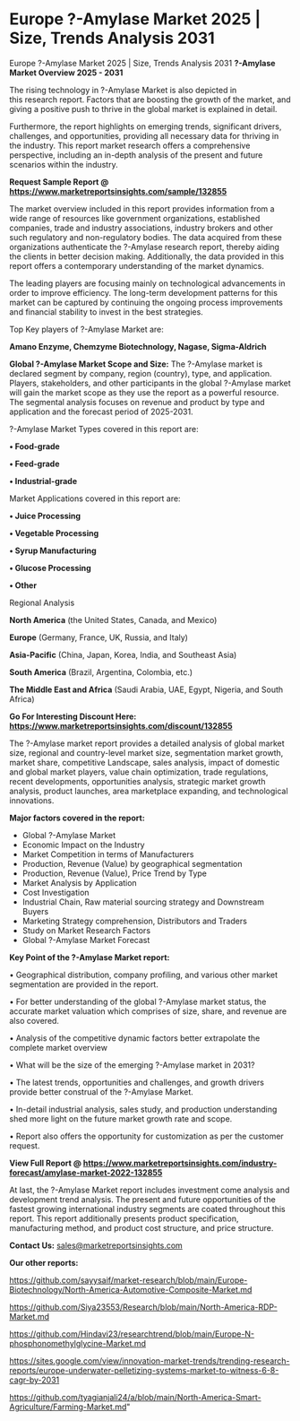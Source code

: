 # Europe ?-Amylase Market 2025 | Size, Trends Analysis 2031
Europe ?-Amylase Market 2025 | Size, Trends Analysis 2031
<Strong> ?-Amylase Market Overview 2025 - 2031</strong>

The rising technology in ?-Amylase Market is also depicted in this research report. Factors that are boosting the growth of the market, and giving a positive push to thrive in the global market is explained in detail.

Furthermore, the report highlights on emerging trends, significant drivers, challenges, and opportunities, providing all necessary data for thriving in the industry. This report market research offers a comprehensive perspective, including an in-depth analysis of the present and future scenarios within the industry.

<strong>Request Sample Report @ <a href=https://www.marketreportsinsights.com/sample/132855>https://www.marketreportsinsights.com/sample/132855</a></strong>

The market overview included in this report provides information from a wide range of resources like government organizations, established companies, trade and industry associations, industry brokers and other such regulatory and non-regulatory bodies. The data acquired from these organizations authenticate the ?-Amylase research report, thereby aiding the clients in better decision making. Additionally, the data provided in this report offers a contemporary understanding of the market dynamics.

The leading players are focusing mainly on technological advancements in order to improve efficiency. The long-term development patterns for this market can be captured by continuing the ongoing process improvements and financial stability to invest in the best strategies.

Top Key players of ?-Amylase Market are:

<strong>Amano Enzyme, Chemzyme Biotechnology, Nagase, Sigma-Aldrich</strong>

<strong><b>Global ?-Amylase Market Scope and Size:</b></strong>
The ?-Amylase market is declared segment by company, region (country), type, and application. Players, stakeholders, and other participants in the global ?-Amylase market will gain the market scope as they use the report as a powerful resource. The segmental analysis focuses on revenue and product by type and application and the forecast period of 2025-2031.

?-Amylase Market Types covered in this report are:

<strong>• Food-grade

• Feed-grade

• Industrial-grade</strong>

Market Applications covered in this report are:

<strong>• Juice Processing

• Vegetable Processing

• Syrup Manufacturing

• Glucose Processing

• Other</strong> 

Regional Analysis

<strong>North America</strong> (the United States, Canada, and Mexico)

<strong>Europe</strong> (Germany, France, UK, Russia, and Italy)

<strong>Asia-Pacific</strong> (China, Japan, Korea, India, and Southeast Asia)

<strong>South America</strong> (Brazil, Argentina, Colombia, etc.)

<strong>The Middle East and Africa</strong> (Saudi Arabia, UAE, Egypt, Nigeria, and South Africa)

<strong>Go For Interesting Discount Here: <a href=https://www.marketreportsinsights.com/discount/132855>https://www.marketreportsinsights.com/discount/132855</a></strong>

The ?-Amylase market report provides a detailed analysis of global market size, regional and country-level market size, segmentation market growth, market share, competitive Landscape, sales analysis, impact of domestic and global market players, value chain optimization, trade regulations, recent developments, opportunities analysis, strategic market growth analysis, product launches, area marketplace expanding, and technological innovations.

<strong><b>Major factors covered in the report:</b></strong>
<ul>
  <li>Global ?-Amylase Market </li>
  <li>Economic Impact on the Industry</li>
  <li>Market Competition in terms of Manufacturers</li>
  <li>Production, Revenue (Value) by geographical segmentation</li>
  <li>Production, Revenue (Value), Price Trend by Type</li>
  <li>Market Analysis by Application</li>
  <li>Cost Investigation</li>
  <li>Industrial Chain, Raw material sourcing strategy and Downstream Buyers</li>
  <li>Marketing Strategy comprehension, Distributors and Traders</li>
  <li>Study on Market Research Factors</li>
  <li>Global ?-Amylase Market Forecast</li>
</ul>

<strong><b>Key Point of the ?-Amylase Market report:</b></strong>

• Geographical distribution, company profiling, and various other market segmentation are provided in the report.

• For better understanding of the global ?-Amylase market status, the accurate market valuation which comprises of size, share, and revenue are also covered.

• Analysis of the competitive dynamic factors better extrapolate the complete market overview

• What will be the size of the emerging ?-Amylase market in 2031?

• The latest trends, opportunities and challenges, and growth drivers provide better construal of the ?-Amylase Market.

• In-detail industrial analysis, sales study, and production understanding shed more light on the future market growth rate and scope.

• Report also offers the opportunity for customization as per the customer request.

<strong><b>View Full Report @ <a href=https://www.marketreportsinsights.com/industry-forecast/amylase-market-2022-132855>https://www.marketreportsinsights.com/industry-forecast/amylase-market-2022-132855</a></b></strong>


At last, the ?-Amylase Market report includes investment come analysis and development trend analysis. The present and future opportunities of the fastest growing international industry segments are coated throughout this report. This report additionally presents product specification, manufacturing method, and product cost structure, and price structure.

<strong>Contact Us:</strong>
sales@marketreportsinsights.com

<strong>Our other reports:</strong>

<a href=https://github.com/sayysaif/market-research/blob/main/Europe-Biotechnology/North-America-Automotive-Composite-Market.md>https://github.com/sayysaif/market-research/blob/main/Europe-Biotechnology/North-America-Automotive-Composite-Market.md</a>

<a href=https://github.com/Siya23553/Research/blob/main/North-America-RDP-Market.md>https://github.com/Siya23553/Research/blob/main/North-America-RDP-Market.md</a>

<a href=https://github.com/Hindavi23/researchtrend/blob/main/Europe-N-phosphonomethylglycine-Market.md>https://github.com/Hindavi23/researchtrend/blob/main/Europe-N-phosphonomethylglycine-Market.md</a>

<a href=https://sites.google.com/view/innovation-market-trends/trending-research-reports/europe-underwater-pelletizing-systems-market-to-witness-6-8-cagr-by-2031>https://sites.google.com/view/innovation-market-trends/trending-research-reports/europe-underwater-pelletizing-systems-market-to-witness-6-8-cagr-by-2031</a>

<a href=https://github.com/tyagianjali24/a/blob/main/North-America-Smart-Agriculture/Farming-Market.md>https://github.com/tyagianjali24/a/blob/main/North-America-Smart-Agriculture/Farming-Market.md</a>"
